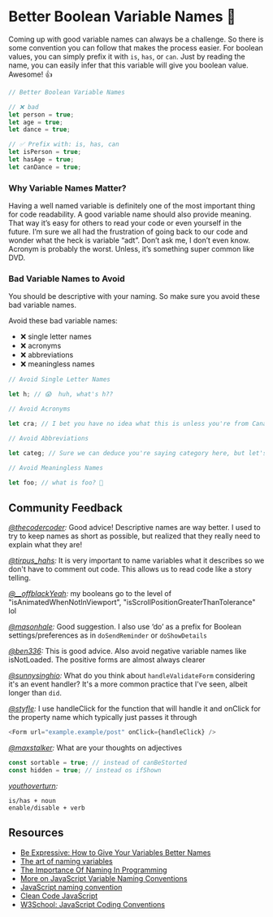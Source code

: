 # Better Boolean Variable Names 👏

Coming up with good variable names can always be a challenge. So there is some convention you can follow that makes the process easier. For boolean values, you can simply prefix it with `is`, `has`, or `can`. Just by reading the name, you can easily infer that this variable will give you boolean value. Awesome! 👍

```javascript
// Better Boolean Variable Names

// ❌ bad
let person = true;
let age = true;
let dance = true;

// ✅ Prefix with: is, has, can
let isPerson = true;
let hasAge = true;
let canDance = true;
```

### Why Variable Names Matter?

Having a well named variable is definitely one of the most important thing for code readability. A good variable name should also provide meaning. That way it’s easy for others to read your code or even yourself in the future. I’m sure we all had the frustration of going back to our code and wonder what the heck is variable “adt”. Don’t ask me, I don’t even know. Acronym is probably the worst. Unless, it’s something super common like DVD.

### Bad Variable Names to Avoid

You should be descriptive with your naming. So make sure you avoid these bad variable names.

Avoid these bad variable names:

- ❌ single letter names
- ❌ acronyms
- ❌ abbreviations
- ❌ meaningless names

```javascript
// Avoid Single Letter Names

let h; // 😱  huh, what's h??

// Avoid Acronyms

let cra; // I bet you have no idea what this is unless you're from Canada 🇨🇦

// Avoid Abbreviations

let categ; // Sure we can deduce you're saying category here, but let's just used the full name, so it's not a guessing game 😜

// Avoid Meaningless Names

let foo; // what is foo? 🧐
```

## Community Feedback

_[@thecodercoder](https://www.instagram.com/thecodercoder/):_ Good advice! Descriptive names are way better. I used to try to keep names as short as possible, but realized that they really need to explain what they are!

_[@tirpus_hahs](https://www.instagram.com/tirpus_hahs/):_ It is very important to name variables what it describes so we don't have to comment out code. This allows us to read code like a story telling.

_[@\_\_offblackYeah](https://www.instagram.com/__offblackYeah/):_ my booleans go to the level of "isAnimatedWhenNotInViewport", "isScrollPositionGreaterThanTolerance" lol

_[@masonhale](https://twitter.com/masonhale/status/1044000126577061888):_ Good suggestion. I also use ‘do’ as a prefix for Boolean settings/preferences as in `doSendReminder` or `doShowDetails`

_[@ben336](https://twitter.com/ben336/status/1043991772974764035):_ This is good advice. Also avoid negative variable names like isNotLoaded. The positive forms are almost always clearer

_[@sunnysinghio](https://twitter.com/sunnysinghio/status/1043909809085526021):_ What do you think about `handleValidateForm` considering it's an event handler? It's a more common practice that I've seen, albeit longer than `did`.

_[@styfle](https://twitter.com/styfle/status/1043970833838936064):_ I use handleClick for the function that will handle it and onClick for the property name which typically just passes it through

```javascript
<Form url="example.example/post" onClick={handleClick} />
```

_[@maxstalker](https://twitter.com/MaxStalker/status/1045058156609589248):_ What are your thoughts on adjectives

```javascript
const sortable = true; // instead of canBeStorted
const hidden = true; // instead os ifShown
```

_[youthoverturn](https://twitter.com/youthoverturn/status/1044485307775705093):_

```
is/has + noun
enable/disable + verb
```

## Resources

- [Be Expressive: How to Give Your Variables Better Names](https://spin.atomicobject.com/2017/11/01/good-variable-names/)
- [The art of naming variables](https://hackernoon.com/the-art-of-naming-variables-52f44de00aad)
- [The Importance Of Naming In Programming](https://carlalexander.ca/importance-naming-programming/)
- [More on JavaScript Variable Naming Conventions](https://www.htmlgoodies.com/html5/javascript/back-by-popular-demand-more-on-javascript-variable-naming-conventions.html)
- [JavaScript naming convention](http://trungk18.github.io/experience/javascript-naming-convention/)
- [Clean Code JavaScript](https://github.com/ryanmcdermott/clean-code-javascript)
- [W3School: JavaScript Coding Conventions](https://www.w3schools.com/js/js_conventions.asp)
